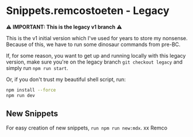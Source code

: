 # Snippets.remcostoeten - Legacy

⚠️ **IMPORTANT: This is the legacy v1 branch** ⚠️

This is the v1 initial version which I've used for years to store my nonsense. Because of this, we have to run some dinosaur commands from pre-BC.

If, for some reason, you want to get up and running locally with this legacy version, make sure you're on the legacy branch `git checkout legacy` and simply run `npm run start`.

Or, if you don't trust my beautiful shell script, run:

```bash
npm install --force
npm run dev
```

## New Snippets

For easy creation of new snippets, `run npm run new:mdx`.
xx Remco